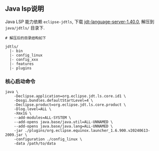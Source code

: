 ## Java lsp说明

Java LSP 能力依赖 `eclipse-jdtls`, 下载 [jdt-language-server-1.40.0](https://download.eclipse.org/jdtls/milestones/1.40.0/jdt-language-server-1.40.0-202409261450.tar.gz), 解压到 `java/jdtls/` 目录下.

```shell
# 解压后的目录结构如下

jdtls/
  |- bin
  |- config_linux
  |- config_xxx
  |- features
  |- plugins

```

### 核心启动命令

```shell
java \
	-Declipse.application=org.eclipse.jdt.ls.core.id1 \
	-Dosgi.bundles.defaultStartLevel=4 \
	-Declipse.product=org.eclipse.jdt.ls.core.product \
	-Dlog.level=ALL \
	-Xmx1G \
	--add-modules=ALL-SYSTEM \
	--add-opens java.base/java.util=ALL-UNNAMED \
	--add-opens java.base/java.lang=ALL-UNNAMED \
	-jar ./plugins/org.eclipse.equinox.launcher_1.6.900.v20240613-2009.jar \
	-configuration ./config_linux \
	-data /path/to/data
```